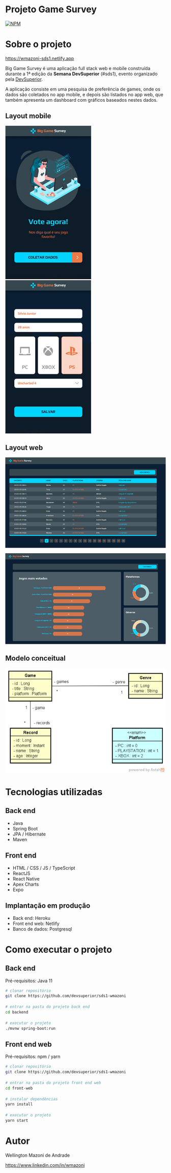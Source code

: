 # Projeto Game Survey

[![NPM](https://img.shields.io/npm/l/react)](https://github.com/neliocursos/exemplo-readme/blob/main/LICENSE)

# Sobre o projeto

https://wmazoni-sds1.netlify.app

Big Game Survey é uma aplicação full stack web e mobile construída durante a 1ª
edição da **Semana DevSuperior** (#sds1), evento organizado pela
[DevSuperior](https://devsuperior.com "Site da DevSuperior").

A aplicação consiste em uma pesquisa de preferência de games, onde os dados são
coletados no app mobile, e depois são listados no app web, que também apresenta
um dashboard com gráficos baseados nestes dados.

## Layout mobile

![Mobile 1](https://github.com/acenelio/assets/raw/main/sds1/mobile1.png)
![Mobile 2](https://github.com/acenelio/assets/raw/main/sds1/mobile2.png)

## Layout web

![Web 1](https://github.com/acenelio/assets/raw/main/sds1/web1.png)

![Web 2](https://github.com/acenelio/assets/raw/main/sds1/web2.png)

## Modelo conceitual

![Modelo Conceitual](https://github.com/acenelio/assets/raw/main/sds1/modelo-conceitual.png)

# Tecnologias utilizadas

## Back end

-   Java
-   Spring Boot
-   JPA / Hibernate
-   Maven

## Front end

-   HTML / CSS / JS / TypeScript
-   ReactJS
-   React Native
-   Apex Charts
-   Expo

## Implantação em produção

-   Back end: Heroku
-   Front end web: Netlify
-   Banco de dados: Postgresql

# Como executar o projeto

## Back end

Pré-requisitos: Java 11

```bash
# clonar repositório
git clone https://github.com/devsuperior/sds1-wmazoni

# entrar na pasta do projeto back end
cd backend

# executar o projeto
./mvnw spring-boot:run
```

## Front end web

Pré-requisitos: npm / yarn

```bash
# clonar repositório
git clone https://github.com/devsuperior/sds1-wmazoni

# entrar na pasta do projeto front end web
cd front-web

# instalar dependências
yarn install

# executar o projeto
yarn start
```

# Autor

Wellington Mazoni de Andrade

https://www.linkedin.com/in/wmazoni
